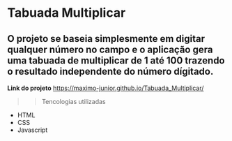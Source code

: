 # Tabuada Multiplicar 

## O projeto se baseia simplesmente em digitar qualquer número no campo e o aplicação gera uma tabuada de multiplicar de 1 até 100 trazendo o resultado independente do número dígitado.

**Link do projeto** https://maximo-junior.github.io/Tabuada_Multiplicar/

>> Tencologias utilizadas

- HTML
- CSS
- Javascript
